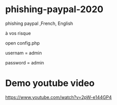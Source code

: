 # phishing-paypal-2020
phishing paypal ,French, English

à vos risque

open config.php

usernam = admin

password = admin

# Demo youtube video

https://www.youtube.com/watch?v=2pW-e144GP4
